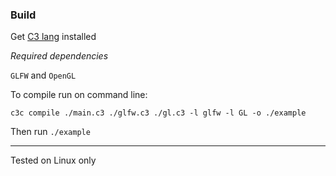 ### Build

Get [C3 lang](http://www.c3-lang.org/) installed

_Required dependencies_

`GLFW` and `OpenGL`

To compile run on command line:

`c3c compile ./main.c3 ./glfw.c3 ./gl.c3 -l glfw -l GL -o ./example`

Then run `./example`

---

Tested on Linux only
